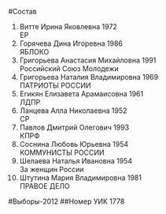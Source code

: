 #Состав
1. Витте Ирина Яковлевна 1972   
    ЕР
2. Горячева Дина Игоревна 1986   
    ЯБЛОКО
3. Григорьева Анастасия Михайловна 1991   
    Российский Союз Молодежи
4. Григорьева Наталия Владимировна 1969   
    ПАТРИОТЫ РОССИИ
5. Егикян Елизавета Арамаисовна 1961   
    ЛДПР
6. Ланцева Алла Николаевна 1952   
    СР
7. Павлов Дмитрий Олегович 1993   
    КПРФ
8. Соснина Любовь Юрьевна 1954   
    КОММУНИСТЫ РОССИИ
9. Шелаева Наталья Ивановна 1954   
    За женщин России
10. Штутина Мария Владимировна 1981   
    ПРАВОЕ ДЕЛО

#Выборы-2012
##Номер УИК
1778